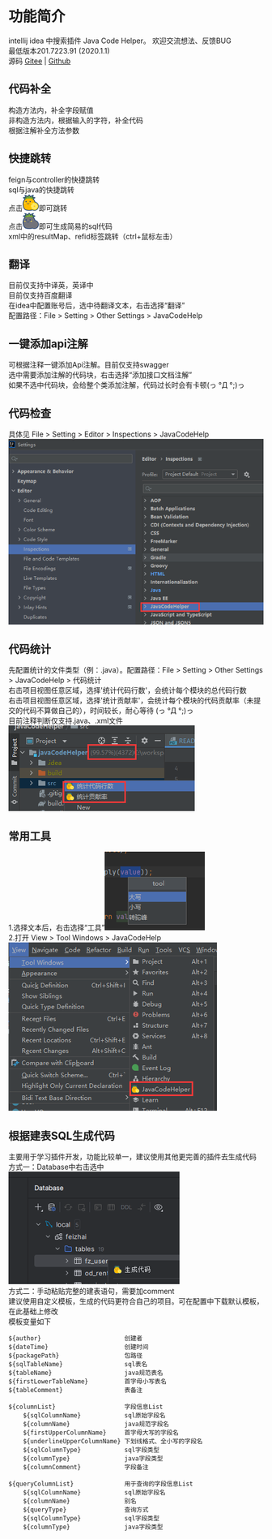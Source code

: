 # 功能简介
intellij idea 中搜索插件 Java Code Helper。 欢迎交流想法、反馈BUG<br />
最低版本201.7223.91 (2020.1.1)<br />
源码 <a href="https://gitee.com/zlfzh/javaCodeHelper" target="_blank">Gitee</a> | <a href="https://github.com/zhanglinfeng1/javaCodeHelper" target="_blank">Github</a>

## 代码补全
构造方法内，补全字段赋值<br />
非构造方法内，根据输入的字符，补全代码<br />
根据注解补全方法参数<br />

## 快捷跳转
feign与controller的快捷跳转<br />
sql与java的快捷跳转<br />
点击![image](src/main/resources/icon/logo.svg)即可跳转<br />
点击![image](src/main/resources/icon/logoGrey.svg)即可生成简易的sql代码<br />
xml中的resultMap、refid标签跳转（ctrl+鼠标左击）

## 翻译
目前仅支持中译英，英译中<br />
目前仅支持百度翻译<br />
在idea中配置账号后，选中待翻译文本，右击选择“翻译”<br />
配置路径：File > Setting > Other Settings > JavaCodeHelp

## 一键添加api注解
可根据注释一键添加Api注解。目前仅支持swagger<br />
选中需要添加注解的代码块，右击选择“添加接口文档注解”<br />
如果不选中代码块，会给整个类添加注解，代码过长时会有卡顿(っ °Д °;)っ

## 代码检查
具体见 File > Setting > Editor > Inspections > JavaCodeHelp<br />
![image](src/main/resources/example/codeCheck.png)<br />

## 代码统计
先配置统计的文件类型（例：.java）。配置路径：File > Setting > Other Settings > JavaCodeHelp > 代码统计<br />
右击项目视图任意区域，选择'统计代码行数'，会统计每个模块的总代码行数<br />
右击项目视图任意区域，选择'统计贡献率'，会统计每个模块的代码贡献率（未提交的代码不算做自己的），时间较长，耐心等待 (っ °Д °;)っ<br />
目前注释判断仅支持.java、.xml文件<br />
![image](src/main/resources/example/codeStatistics.png)<br />

## 常用工具
1.选择文本后，右击选择“工具”![image](src/main/resources/example/rightClickTool.png)<br />
2.打开 View > Tool Windows > JavaCodeHelp ![image](src/main/resources/example/toolWindow.png)<br />

## 根据建表SQL生成代码
主要用于学习插件开发，功能比较单一，建议使用其他更完善的插件去生成代码<br />
方式一：Database中右击选中<br />![image](src/main/resources/example/generateCode.png)<br />
方式二：手动粘贴完整的建表语句，需要加comment<br />
建议使用自定义模板，生成的代码更符合自己的项目。可在配置中下载默认模板，在此基础上修改<br />
模板变量如下<br />

    ${author}                       创建者
    ${dateTime}                     创建时间
    ${packagePath}                  包路径
    ${sqlTableName}                 sql表名
    ${tableName}                    java规范表名
    ${firstLowerTableName}          首字母小写表名
    ${tableComment}                 表备注

    ${columnList}                   字段信息List
        ${sqlColumnName}            sql原始字段名
        ${columnName}               java规范字段名
        ${firstUpperColumnName}     首字母大写的字段名
        ${underlineUpperColumnName} 下划线格式、全小写的字段名
        ${sqlColumnType}            sql字段类型
        ${columnType}               java字段类型
        ${columnComment}            字段备注

    ${queryColumnList}              用于查询的字段信息List
        ${sqlColumnName}            sql原始字段名
        ${columnName}               别名
        ${queryType}                查询方式
        ${sqlColumnType}            sql字段类型
        ${columnType}               java字段类型
